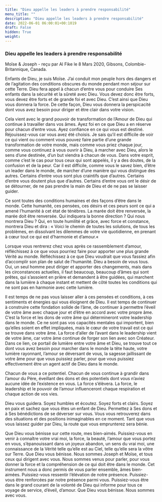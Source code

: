 ```yaml
---
title: "Dieu appelle les leaders à prendre responsabilité"
menu_title: ""
description: "Dieu appelle les leaders à prendre responsabilité"
date: 2022-06-01 06:00:01+00:1019
draft: False
hidden: True
weight:
---
```

### Dieu appelle les leaders à prendre responsabilité

Moïse & Joseph - reçu par Al Fike le 8 Mars 2020, Gibsons, Colombie-Britannique, Canada.

Enfants de Dieu, je suis Moïse. J’ai conduit mon peuple hors des dangers et de l’agitation des conditions obscures du monde pendant mon séjour sur cette Terre. Dieu fera appel à chacun d’entre vous pour conduire Ses enfants dans la sécurité et la sûreté avec Dieu. Vous devez donc être forts, vous devez être forts et de grande foi et avec Dieu. C’est ainsi que Dieu vous donnera la force. De cette façon, Dieu vous donnera la perspicacité dont vous avez besoin pour diriger et être clair dans votre vision.

Cela vient avec le grand pouvoir de transformation de l’Amour de Dieu qui continue à travailler dans vos âmes. Ayez foi en ce que Dieu a en réserve pour chacun d’entre vous. Ayez confiance en ce qui vous est destiné. Réjouissez-vous car vous avez été choisis. Je sais qu’il est difficile de voir ce qui vient ou comment vous pouvez faire partie d’une grande transformation de votre monde, mais comme vous priez chaque jour, comme vous continuez à vous ouvrir à Dieu, à marcher avec Dieu, alors le sens d’une destinée, d’un but viendra à chacun de vous. Dans votre esprit, comme c’est le cas pour tous ceux qui sont appelés, il y a des doutes, de la confusion et de la peur. Car il est difficile, comme vous le savez bien, d’être un leader dans le monde, de marcher d’une manière qui vous distingue des autres. Certains d’entre vous sont plus craintifs que d’autres. Certains d’entre vous doutent plus que d’autres. Certains d’entre vous ont le désir de se détourner, de ne pas prendre la main de Dieu et de ne pas se laisser guider.

Ce sont toutes des conditions humaines et des façons d’être dans le monde. Cette humanité, ces pensées, ces désirs et ces peurs sont ce qui a amené l’humanité à cet état de ténèbres. La marée doit être renversée, la marée doit être renversée. Qui indiquera la bonne direction ? Qui nous montrera Dieu ? Qui, en toute humilité et grâce, avec force et constance, montrera Dieu et dira : « Voici le chemin de toutes les solutions, de tous les problèmes, en dissolvant les dilemmes de votre vie quotidienne, en prenant à cœur tout ce qui est d’harmonie et d’amour.« 

Lorsque vous rentrerez chez vous après ce rassemblement d’amour, réfléchissez à ce que vous pourriez faire pour apporter une plus grande Vérité au monde. Réfléchissez à ce que Dieu voudrait que vous fassiez afin d’accomplir son plan de salut de l’humanité. Dieu a besoin de vous tous. Oui, un seul homme peut diriger et apporter des changements, mais dans les circonstances actuelles, il faut beaucoup, beaucoup d’âmes qui sont prêtes, qui s’assoient en prière et demandent à être guidées, qui marchent dans la lumière à chaque instant et mettent de côté toutes les conditions qui ne sont pas en harmonie avec cette lumière.

Il est temps de ne pas vous laisser aller à ces pensées et conditions, à ces sentiments et énergies qui vous éloignent de Dieu. Il est temps de continuer à construire cette fondation solide de l’âme, de continuer à permettre l’éveil de votre âme avec chaque jour et d’être en accord avec votre propre âme. C’est la force et les dons de votre âme qui détermineront votre leadership dans le monde. Ce ne sont pas vos capacités mentales qui importent, bien qu’elles soient en effet impliquées, mais le cœur de votre travail est ce qui se trouve dans votre âme. La force d’aller de l’avant dans le leadership vient de votre âme, car votre âme continue de forger son lien avec son Créateur. Dans ce lien, ce portail de lumière entre votre âme et Dieu, se trouve tout ce dont vous avez besoin pour marcher dans le monde la tête haute, votre lumière rayonnant, l’amour se déversant de vous, la sagesse jaillissant de votre âme pour que vous puissiez parler, pour que vous puissiez effectivement être un agent actif de Dieu dans le monde.

Chacun de vous a ce potentiel. Chacun de vous continue à grandir dans l’amour du Père, éveillant des dons et des potentiels dont vous n’aviez aucune idée de l’existence en vous. La force s’élèvera. La force, le leadership et le pouvoir de l’amour influenceront chaque respiration et chaque action de vos vies.

Dieu vous guidera. Soyez humbles et écoutez. Soyez forts et clairs. Soyez en paix et sachez que vous êtes un enfant de Dieu. Permettez à Ses dons et à Ses bénédictions de se déverser sur vous. Vous vous retrouverez dans des situations et des positions inimaginables en ce moment. Tant que vous vous laissez guider par Dieu, la route que vous emprunterez sera bénie.

Que Dieu vous bénisse sur cette route, mes bien-aimés. Puissiez-vous en venir à connaître votre vrai moi, la force, la beauté, l’amour que vous portez en vous, s’épanouissant dans un joyeux abandon, un sens du vrai moi, une connaissance de la Vérité telle qu’elle est au Ciel, telle qu’elle sera la vôtre sur Terre. Que Dieu vous bénisse. Nous sommes Joseph et Moïse, et tous ceux qui dirigent avec vous. Nous sommes venus pour parler, pour vous donner la force et la compréhension de ce qui doit être dans le monde. Cet instrument nous a donc permis de vous parler ensemble, âmes bien-aimées. Puissiez-vous ressentir l’élévation de notre présence. Puissiez-vous être renforcées par notre présence parmi vous. Puissiez-vous être dans le grand courant de la volonté de Dieu qui informe pour tous ce voyage de service, d’éveil, d’amour. Que Dieu vous bénisse. Nous sommes avec vous.

